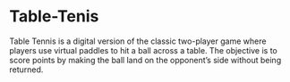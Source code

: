 # Table-Tenis
Table Tennis is a digital version of the classic two-player game where players use virtual paddles to hit a ball across a table. The objective is to score points by making the ball land on the opponent’s side without being returned.
